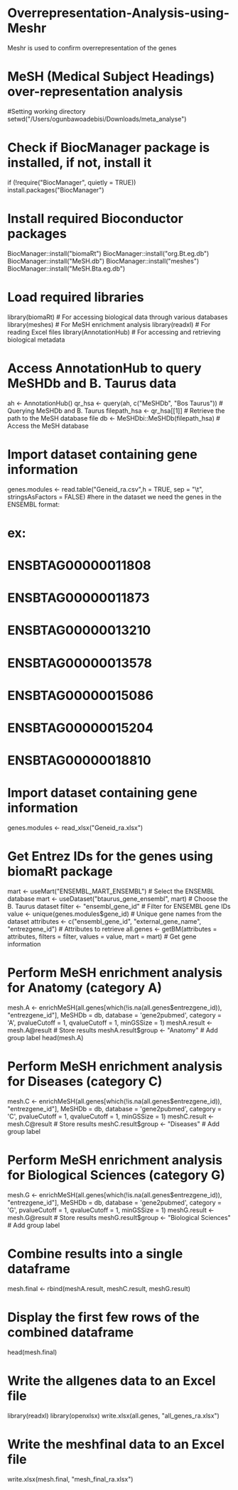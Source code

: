 # Overrepresentation-Analysis-using-Meshr
Meshr is used to confirm overrepresentation of the genes 
# MeSH (Medical Subject Headings) over-representation analysis
#Setting working directory
setwd("/Users/ogunbawoadebisi/Downloads/meta_analyse")

# Check if BiocManager package is installed, if not, install it
if (!require("BiocManager", quietly = TRUE))
  install.packages("BiocManager")

# Install required Bioconductor packages
BiocManager::install("biomaRt")
BiocManager::install("org.Bt.eg.db")
BiocManager::install("MeSH.db")
BiocManager::install("meshes")
BiocManager::install("MeSH.Bta.eg.db")

# Load required libraries
library(biomaRt)  # For accessing biological data through various databases
library(meshes)   # For MeSH enrichment analysis
library(readxl)   # For reading Excel files
library(AnnotationHub)  # For accessing and retrieving biological metadata

# Access AnnotationHub to query MeSHDb and B. Taurus data
ah <- AnnotationHub()
qr_hsa <- query(ah, c("MeSHDb", "Bos Taurus"))  # Querying MeSHDb and B. Taurus
filepath_hsa <- qr_hsa[[1]]  # Retrieve the path to the MeSH database file
db <- MeSHDbi::MeSHDb(filepath_hsa)  # Access the MeSH database

# Import dataset containing gene information
genes.modules <- read.table("Geneid_ra.csv",h = TRUE, sep = "\t", stringsAsFactors = FALSE)
#here in the dataset we need the genes in the ENSEMBL format: 
# ex:
# ENSBTAG00000011808
# ENSBTAG00000011873
# ENSBTAG00000013210
# ENSBTAG00000013578
# ENSBTAG00000015086
# ENSBTAG00000015204
# ENSBTAG00000018810
# Import dataset containing gene information
genes.modules <- read_xlsx("Geneid_ra.xlsx")

# Get Entrez IDs for the genes using biomaRt package
mart <- useMart("ENSEMBL_MART_ENSEMBL")  # Select the ENSEMBL database
mart <- useDataset("btaurus_gene_ensembl", mart)  # Choose the B. Taurus dataset
filter <- "ensembl_gene_id"  # Filter for ENSEMBL gene IDs
value <- unique(genes.modules$gene_id)  # Unique gene names from the dataset 
attributes <- c("ensembl_gene_id", "external_gene_name", "entrezgene_id")  # Attributes to retrieve
all.genes <- getBM(attributes = attributes, filters = filter, values = value, mart = mart)  # Get gene information

# Perform MeSH enrichment analysis for Anatomy (category A)
mesh.A <- enrichMeSH(all.genes[which(!is.na(all.genes$entrezgene_id)), "entrezgene_id"],
                     MeSHDb = db, database = 'gene2pubmed',
                     category = 'A',
                     pvalueCutoff = 1, qvalueCutoff = 1, minGSSize = 1)
meshA.result <- mesh.A@result  # Store results
meshA.result$group <- "Anatomy"  # Add group label
head(mesh.A)
# Perform MeSH enrichment analysis for Diseases (category C)
mesh.C <- enrichMeSH(all.genes[which(!is.na(all.genes$entrezgene_id)), "entrezgene_id"],
                     MeSHDb = db, database = 'gene2pubmed',
                     category = 'C',
                     pvalueCutoff = 1, qvalueCutoff = 1, minGSSize = 1)
meshC.result <- mesh.C@result  # Store results
meshC.result$group <- "Diseases"  # Add group label

# Perform MeSH enrichment analysis for Biological Sciences (category G)
mesh.G <- enrichMeSH(all.genes[which(!is.na(all.genes$entrezgene_id)), "entrezgene_id"],
                     MeSHDb = db, database = 'gene2pubmed',
                     category = 'G', pvalueCutoff = 1,
                     qvalueCutoff = 1, minGSSize = 1)
meshG.result <- mesh.G@result  # Store results
meshG.result$group <- "Biological Sciences"  # Add group label

# Combine results into a single dataframe
mesh.final <- rbind(meshA.result, meshC.result, meshG.result)

# Display the first few rows of the combined dataframe
head(mesh.final)

# Write the allgenes data to an Excel file
library(readxl)
library(openxlsx)
write.xlsx(all.genes, "all_genes_ra.xlsx")
# Write the meshfinal data to an Excel file
write.xlsx(mesh.final, "mesh_final_ra.xlsx")
